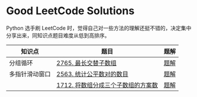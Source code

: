 # Good LeetCode Solutions
Python 选手刷 LeetCode 时，觉得自己对一些方法的理解还挺不错的，决定集中分享出来，同知识点题目难度从低到高排序。

|知识点|题目|题解|
|---|---|---|
|分组循环|[2765. 最长交替子数组](https://leetcode.cn/problems/longest-alternating-subarray/)|[题解](https://leetcode.cn/problems/longest-alternating-subarray/solutions/2814713/fen-zu-xun-huan-yan-jin-you-jian-dan-de-jrds7/)|
|多指针滑动窗口|[2563. 统计公平数对的数目](https://leetcode.cn/problems/count-the-number-of-fair-pairs/)|[题解](https://leetcode.cn/problems/count-the-number-of-fair-pairs/solutions/2769243/duo-zhi-zhen-hua-dong-chuang-kou-python3-d34v/)|
||[1712. 将数组分成三个子数组的方案数](https://leetcode.cn/problems/ways-to-split-array-into-three-subarrays/)|[题解](https://leetcode.cn/problems/ways-to-split-array-into-three-subarrays/solutions/2767138/duo-zhi-zhen-hua-dong-chuang-kou-python3-dv8c/)|

